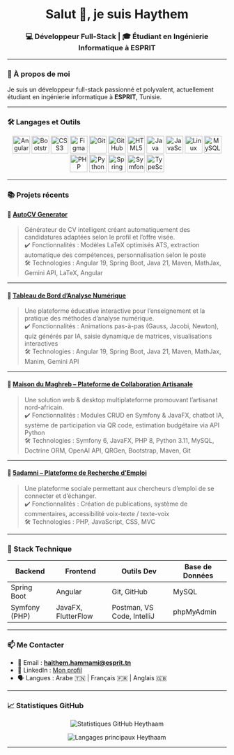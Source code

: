 <h1 align="center">Salut 👋, je suis Haythem</h1>
<h3 align="center">💻 Développeur Full-Stack | 🎓 Étudiant en Ingénierie Informatique à ESPRIT</h3>

---

### 🌟 À propos de moi

Je suis un développeur full-stack passionné et polyvalent, actuellement étudiant en ingénierie informatique à **ESPRIT**, Tunisie.  

---

### 🛠️ Langages et Outils

<p align="center">
  <img src="https://cdn.jsdelivr.net/gh/devicons/devicon/icons/angularjs/angularjs-original.svg" alt="Angular" width="40" height="40"/>
  <img src="https://cdn.jsdelivr.net/gh/devicons/devicon/icons/bootstrap/bootstrap-plain.svg" alt="Bootstrap" width="40" height="40"/>
  <img src="https://cdn.jsdelivr.net/gh/devicons/devicon/icons/css3/css3-original.svg" alt="CSS3" width="40" height="40"/>
  <img src="https://cdn.jsdelivr.net/gh/devicons/devicon/icons/figma/figma-original.svg" alt="Figma" width="40" height="40"/>
  <img src="https://cdn.jsdelivr.net/gh/devicons/devicon/icons/git/git-original.svg" alt="Git" width="40" height="40"/>
  <img src="https://cdn.jsdelivr.net/gh/devicons/devicon/icons/github/github-original.svg" alt="GitHub" width="40" height="40"/>
  <img src="https://cdn.jsdelivr.net/gh/devicons/devicon/icons/html5/html5-original.svg" alt="HTML5" width="40" height="40"/>
  <img src="https://cdn.jsdelivr.net/gh/devicons/devicon/icons/java/java-original.svg" alt="Java" width="40" height="40"/>
  <img src="https://cdn.jsdelivr.net/gh/devicons/devicon/icons/javascript/javascript-original.svg" alt="JavaScript" width="40" height="40"/>
  <img src="https://cdn.jsdelivr.net/gh/devicons/devicon/icons/linux/linux-original.svg" alt="Linux" width="40" height="40"/>
  <img src="https://cdn.jsdelivr.net/gh/devicons/devicon/icons/mysql/mysql-original.svg" alt="MySQL" width="40" height="40"/>
  <img src="https://cdn.jsdelivr.net/gh/devicons/devicon/icons/php/php-original.svg" alt="PHP" width="40" height="40"/>
  <img src="https://cdn.jsdelivr.net/gh/devicons/devicon/icons/python/python-original.svg" alt="Python" width="40" height="40"/>
  <img src="https://cdn.jsdelivr.net/gh/devicons/devicon/icons/spring/spring-original.svg" alt="Spring" width="40" height="40"/>
  <img src="https://cdn.jsdelivr.net/gh/devicons/devicon/icons/symfony/symfony-original.svg" alt="Symfony" width="40" height="40"/>
  <img src="https://cdn.jsdelivr.net/gh/devicons/devicon/icons/typescript/typescript-original.svg" alt="TypeScript" width="40" height="40"/>
</p>

---

### 📚 Projets récents

#### 🔗 [AutoCV Generator](https://github.com/Heythaam/AutoCV-Generator)  
> Générateur de CV intelligent créant automatiquement des candidatures adaptées selon le profil et l’offre visée.  
> ✔️ Fonctionnalités : Modèles LaTeX optimisés ATS, extraction automatique des compétences, personnalisation selon le poste  
> 🛠️ Technologies : Angular 19, Spring Boot, Java 21, Maven, MathJax, Gemini API, LaTeX, Angular

---

#### 🔗 [Tableau de Bord d’Analyse Numérique](https://github.com/Heythaam/Tableau-de-Bord-Interactif-pour-l-Enseignement-de-l-Analyse-Num-rique)  
> Une plateforme éducative interactive pour l’enseignement et la pratique des méthodes d’analyse numérique.  
> ✔️ Fonctionnalités : Animations pas-à-pas (Gauss, Jacobi, Newton), quiz générés par IA, saisie dynamique de matrices, visualisations interactives  
> 🛠️ Technologies : Angular 19, Spring Boot, Java 21, Maven, MathJax, Manim, Gemini API  

---

#### 🔗 [Maison du Maghreb – Plateforme de Collaboration Artisanale](https://github.com/Heythaam/3A-PIDEV-maison-du-maghreb)  
> Une solution web & desktop multiplateforme promouvant l’artisanat nord-africain.  
> ✔️ Fonctionnalités : Modules CRUD en Symfony & JavaFX, chatbot IA, système de participation via QR code, estimation budgétaire via API Python  
> 🛠️ Technologies : Symfony 6, JavaFX, PHP 8, Python 3.11, MySQL, Doctrine ORM, OpenAI API, QRGen, Bootstrap, Maven, Git  

---

#### 🔗 [5adamni – Plateforme de Recherche d’Emploi](https://github.com/Heythaam/Projet2A-5adamni)  
> Une plateforme sociale permettant aux chercheurs d’emploi de se connecter et d’échanger.  
> ✔️ Fonctionnalités : Création de publications, système de commentaires, accessibilité voix-texte / texte-voix  
> 🛠️ Technologies : PHP, JavaScript, CSS, MVC  

---


### 🧰 Stack Technique

| Backend | Frontend | Outils Dev | Base de Données |
|---------|----------|------------|-----------------|
| Spring Boot | Angular | Git, GitHub | MySQL |
| Symfony (PHP) | JavaFX, FlutterFlow | Postman, VS Code, IntelliJ | phpMyAdmin |

---

### 📫 Me Contacter

- 📧 Email : **haithem.hammami@esprit.tn**  
- 💼 LinkedIn : [Mon profil](https://www.linkedin.com/in/heytham-hammami-6a9733248/)  
- 🗣️ Langues : Arabe 🇹🇳 | Français 🇫🇷 | Anglais 🇬🇧  

---

### 📈 Statistiques GitHub

<p align="center">
  <img src="https://github-readme-stats.vercel.app/api?username=Heythaam&show_icons=true&theme=react&hide_border=true" alt="Statistiques GitHub Heythaam" />
</p>

<p align="center">
  <img src="https://github-readme-stats.vercel.app/api/top-langs/?username=Heythaam&layout=compact&theme=react&hide_border=true" alt="Langages principaux Heythaam" />
</p>

---
